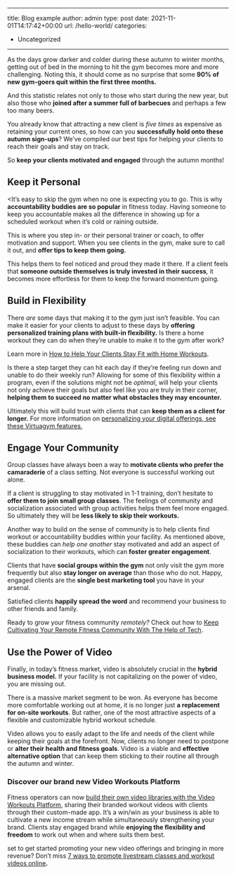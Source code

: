 

---
title: Blog example
author: admin
type: post
date: 2021-11-01T14:17:42+00:00
url: /hello-world/
categories:
  - Uncategorized

---
As the days grow darker and colder during these autumn to winter months, getting out of bed in the morning to hit the gym becomes more and more challenging. Noting this, it should come as no surprise that some **90% of new gym-goers quit within the first three months.** 

And this statistic relates not only to those who start during the new year, but also those who **joined after a summer full of barbecues** and perhaps a few too many beers.

You already know that attracting a new client is _five times_ as expensive as retaining your current ones, so how can you **successfully hold onto these autumn sign-ups**? We’ve compiled our best tips for helping your clients to reach their goals and stay on track.

So **keep your clients motivated and engaged** through the autumn months!

## Keep it Personal

<It’s easy to skip the gym when no one is expecting you to go. This is why **accountability buddies are so popular** in fitness today. Having someone to keep you accountable makes all the difference in showing up for a scheduled workout when it&#8217;s cold or raining outside. 

This is where you step in- or their personal trainer or coach, to offer motivation and support. When you see clients in the gym, make sure to call it out, and **offer tips to keep them going.** 

This helps them to feel noticed and proud they made it there. If a client feels that **someone outside themselves is truly invested in their success**, it becomes more effortless for them to keep the forward momentum going.

## Build in Flexibility

There _are_ some days that making it to the gym just isn’t feasible. You can make it easier for your clients to adjust to these days by **offering personalized training plans with built-in flexibility.** Is there a home workout they can do when they’re unable to make it to the gym after work? 

Learn more in [How to Help Your Clients Stay Fit with Home Workouts][1].

Is there a step target they can hit each day if they’re feeling run down and unable to do their weekly run? Allowing for some of this flexibility within a program, even if the solutions might not be _optimal_, will help your clients not only achieve their goals but also feel like you are truly in their corner, **helping them to succeed no matter what obstacles they may encounter.** 

Ultimately this will build trust with clients that can **keep them as a client for longer.** For more information on [personalizing your digital offerings, see these Virtuagym features.][2]

## Engage Your Community

Group classes have always been a way to **motivate clients who prefer the camaraderie** of a class setting. Not everyone is successful working out alone.

If a client is struggling to stay motivated in 1-1 training, don&#8217;t hesitate to **offer them to join small group classes**. The feelings of community and socialization associated with group activities helps them feel more engaged. So ultimately they will be **less likely to skip their workouts.**

Another way to build on the sense of community is to help clients find workout or accountability buddies within your facility. As mentioned above, these buddies can _help one another_ stay motivated and add an aspect of socialization to their workouts, which can **foster greater engagement**. 

Clients that have **social groups within the gym** not only visit the gym more frequently but also **stay longer on average** than those who do not. Happy, engaged clients are the **single best marketing tool** you have in your arsenal. 

Satisfied clients **happily spread the word** and recommend your business to other friends and family.

Ready to grow your fitness community _remotely?_ Check out how to [Keep Cultivating Your Remote Fitness Community With The Help of Tech][3].

## Use the Power of Video

Finally, in today’s fitness market, video is absolutely crucial in the **hybrid business model.** If your facility is not capitalizing on the power of video, you are missing out.

There is a massive market segment to be won. As everyone has become more comfortable working out at home, it is no longer just **a replacement for on-site workouts**. But rather, one of the most attractive aspects of a flexible and customizable hybrid workout schedule.

Video allows you to easily adapt to the life and needs of the client while keeping their goals at the forefront. Now, clients no longer need to postpone or **alter their health and fitness goals**. Video is a viable and **effective alternative option** that can keep them sticking to their routine all through the autumn and winter.

### Discover our brand new Video Workouts Platform

Fitness operators can now [build their own video libraries with the Video Workouts Platform][4], sharing their branded workout videos with clients through their custom-made app. It’s a win/win as your business is able to cultivate a new income stream while simultaneously strengthening your brand. Clients stay engaged brand while **enjoying the flexibility and freedom** to work out when and where suits them best.

set to get started promoting your new video offerings and bringing in more revenue? Don’t miss [7 ways to promote livestream classes and workout videos online][5]**.**

 [1]: https://business.virtuagym.com/blog/how-to-keep-your-clients-fit-in-quarantine-with-home-workouts/
 [2]: https://business.virtuagym.com/blog/personalize-your-digital-offer-with-these-virtuagym-features/
 [3]: https://business.virtuagym.com/blog/keep-cultivating-your-remote-fitness-community-with-the-help-of-tech/
 [4]: https://business.virtuagym.com/video-workouts/
 [5]: https://business.virtuagym.com/blog/ways-to-promote-livestream-classes-and-workout-videos-online/